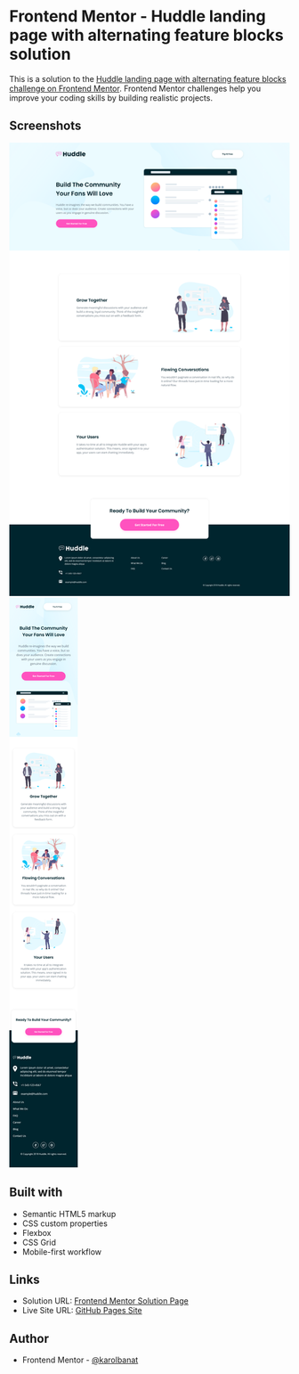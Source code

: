 # Frontend Mentor - Huddle landing page with alternating feature blocks solution

This is a solution to the [Huddle landing page with alternating feature blocks challenge on Frontend Mentor](https://www.frontendmentor.io/challenges/huddle-landing-page-with-alternating-feature-blocks-5ca5f5981e82137ec91a5100). Frontend Mentor challenges help you improve your coding skills by building realistic projects.

## Screenshots

![](./screenshots/screenshot-desktop.png)
![](./screenshots/screenshot-mobile.png)

## Built with

- Semantic HTML5 markup
- CSS custom properties
- Flexbox
- CSS Grid
- Mobile-first workflow

## Links

- Solution URL: [Frontend Mentor Solution Page](https://www.frontendmentor.io/solutions/huddle-landing-page-with-alternating-feature-blocks-EIi1PuPqEy)
- Live Site URL: [GitHub Pages Site](https://karolbanat.github.io/huddle-landing-page-with-alternating-feature-blocks/)

## Author

- Frontend Mentor - [@karolbanat](https://www.frontendmentor.io/profile/karolbanat)
